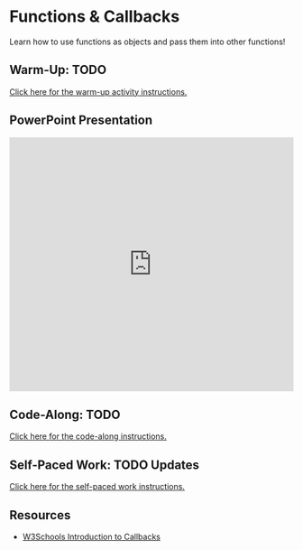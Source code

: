 # Functions & Callbacks
Learn how to use functions as objects and pass them into other functions!

## Warm-Up: TODO
[Click here for the warm-up activity instructions.](WarmUp.md)

## PowerPoint Presentation
<iframe src='https://view.officeapps.live.com/op/embed.aspx?src=https://hylandtechclub.com/web-103/Callbacks/FunctionsAndCallbacks.pptx' width='100%' height='450px' frameborder='0'></iframe>

## Code-Along: TODO
[Click here for the code-along instructions.](CodeAlong.md)

## Self-Paced Work: TODO Updates
[Click here for the self-paced work instructions.](SelfPacedWork.md)

## Resources
- [W3Schools Introduction to Callbacks](https://www.w3schools.com/js/js_callback.asp)

